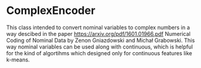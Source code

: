 # ComplexEncoder
This class intended to convert nominal variables to complex numbers in a way descibed in the paper https://arxiv.org/pdf/1601.01966.pdf
Numerical Coding of Nominal Data by Zenon Gniazdowski and Michał Grabowski.
This way nominal variables can be used along with continuous, which is helpful for the kind of algortihms which designed only
for continuous features like k-means.

